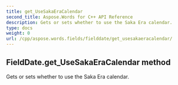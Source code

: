 ```yaml
---
title: get_UseSakaEraCalendar
second_title: Aspose.Words for C++ API Reference
description: Gets or sets whether to use the Saka Era calendar. 
type: docs
weight: 0
url: /cpp/aspose.words.fields/fielddate/get_usesakaeracalendar/
---
```

## FieldDate.get_UseSakaEraCalendar method


Gets or sets whether to use the Saka Era calendar. 

